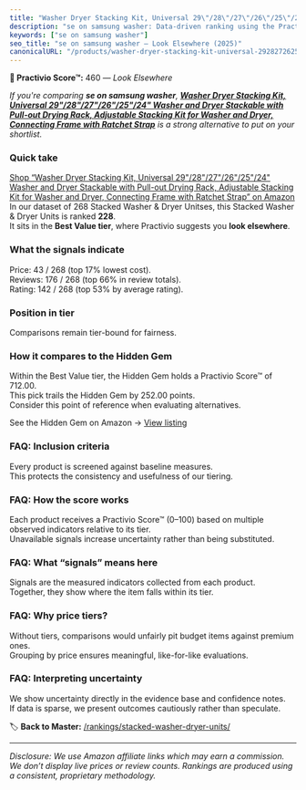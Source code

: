```yaml
---
title: "Washer Dryer Stacking Kit, Universal 29\"/28\"/27\"/26\"/25\"/24\" Washer and Dryer Stackable with Pull-out Drying Rack, Adjustable Stacking Kit for Washer and Dryer, Connecting Frame with Ratchet Strap"
description: "se on samsung washer: Data-driven ranking using the Practivio Score™. Positioned by quality, value, demand, findability, momentum."
keywords: ["se on samsung washer"]
seo_title: "se on samsung washer — Look Elsewhere (2025)"
canonicalURL: "/products/washer-dryer-stacking-kit-universal-292827262524-washer-and-dryer-stackable-with-pull-out-drying-rack-adjustable-stacking-kit-for-washer-and-dryer-connecting-frame-with-ratchet-strap-B0DDPQNB7Y/"
---
```


**🚫 Practivio Score™:** 460 — _Look Elsewhere_


*If you're comparing **se on samsung washer**, **[Washer Dryer Stacking Kit, Universal 29"/28"/27"/26"/25"/24" Washer and Dryer Stackable with Pull-out Drying Rack, Adjustable Stacking Kit for Washer and Dryer, Connecting Frame with Ratchet Strap](https://www.amazon.com/dp/B0DDPQNB7Y?tag=practivio-20)** is a strong alternative to put on your shortlist.*
### Quick take
[Shop “Washer Dryer Stacking Kit, Universal 29"/28"/27"/26"/25"/24" Washer and Dryer Stackable with Pull-out Drying Rack, Adjustable Stacking Kit for Washer and Dryer, Connecting Frame with Ratchet Strap” on Amazon](https://www.amazon.com/dp/B0DDPQNB7Y?tag=practivio-20)
In our dataset of 268 Stacked Washer & Dryer Unitses, this Stacked Washer & Dryer Units is ranked **228**.  
It sits in the **Best Value tier**, where Practivio suggests you **look elsewhere**.

### What the signals indicate
Price: 43 / 268 (top 17% lowest cost).  
Reviews: 176 / 268 (top 66% in review totals).  
Rating: 142 / 268 (top 53% by average rating).  

### Position in tier
Comparisons remain tier-bound for fairness.

### How it compares to the Hidden Gem
Within the Best Value tier, the Hidden Gem holds a Practivio Score™ of 712.00.  
This pick trails the Hidden Gem by 252.00 points.  
Consider this point of reference when evaluating alternatives.  

See the Hidden Gem on Amazon → [View listing](https://www.amazon.com/dp/B095KG5FPT?tag=practivio-20)

### FAQ: Inclusion criteria
Every product is screened against baseline measures.  
This protects the consistency and usefulness of our tiering.

### FAQ: How the score works
Each product receives a Practivio Score™ (0–100) based on multiple observed indicators relative to its tier.  
Unavailable signals increase uncertainty rather than being substituted.

### FAQ: What “signals” means here
Signals are the measured indicators collected from each product.  
Together, they show where the item falls within its tier.

### FAQ: Why price tiers?
Without tiers, comparisons would unfairly pit budget items against premium ones.  
Grouping by price ensures meaningful, like-for-like evaluations.

### FAQ: Interpreting uncertainty
We show uncertainty directly in the evidence base and confidence notes.  
If data is sparse, we present outcomes cautiously rather than speculate.


🏷️ **Back to Master:** [/rankings/stacked-washer-dryer-units/](/rankings/stacked-washer-dryer-units/)

---
_Disclosure: We use Amazon affiliate links which may earn a commission. We don’t display live prices or review counts. Rankings are produced using a consistent, proprietary methodology._
